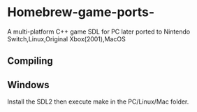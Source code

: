 # Homebrew-game-ports-
A multi-platform C++ game SDL for PC later ported to Nintendo Switch,Linux,Original Xbox(2001),MacOS

## Compiling

## Windows 
Install the SDL2  then execute make in the PC/Linux/Mac folder.
